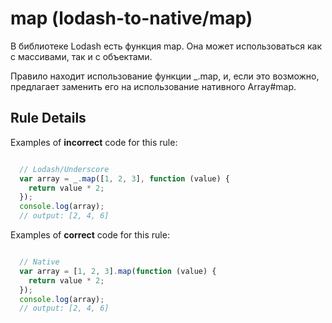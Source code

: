 # map (lodash-to-native/map)

В библиотеке Lodash есть функция map. Она может использоваться как с массивами, так и с объектами.

Правило находит использование функции _.map, и, если это возможно, предлагает заменить его на использование нативного Array#map.

## Rule Details

Examples of **incorrect** code for this rule:

```js

  // Lodash/Underscore
  var array = _.map([1, 2, 3], function (value) {
    return value * 2;
  });
  console.log(array);
  // output: [2, 4, 6]

```

Examples of **correct** code for this rule:

```js

  // Native
  var array = [1, 2, 3].map(function (value) {
    return value * 2;
  });
  console.log(array);
  // output: [2, 4, 6]

```
